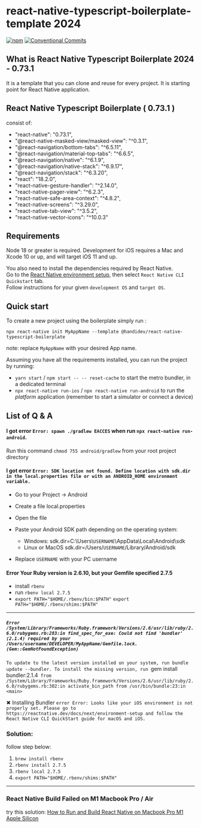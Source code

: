 # react-native-typescript-boilerplate-template 2024
[![npm](https://img.shields.io/npm/v/@handidev/react-native-typescript-boilerplate)](https://www.npmjs.com/package/@handidev/react-native-typescript-boilerplate)
[![Conventional Commits](https://img.shields.io/badge/Conventional%20Commits-1.0.0-yellow.svg)](https://conventionalcommits.org)

## What is React Native Typescript Boilerplate 2024 - 0.73.1

It is a template that you can clone and reuse for every project. It is starting point for React Native application.

## React Native Typescript Boilerplate ( 0.73.1 )

consist of:
  - "react-native": "0.73.1",
  - "@react-native-masked-view/masked-view": "^0.3.1",
  - "@react-navigation/bottom-tabs": "^6.5.11",
  - "@react-navigation/material-top-tabs": "^6.6.5",
  - "@react-navigation/native": "^6.1.9",
  - "@react-navigation/native-stack": "^6.9.17",
  - "@react-navigation/stack": "^6.3.20",
  - "react": "18.2.0",
  - "react-native-gesture-handler": "^2.14.0",
  - "react-native-pager-view": "^6.2.3",
  - "react-native-safe-area-context": "^4.8.2",
  - "react-native-screens": "^3.29.0",
  - "react-native-tab-view": "^3.5.2",
  - "react-native-vector-icons": "^10.0.3"

## Requirements

Node 18 or greater is required. Development for iOS requires a Mac and Xcode 10 or up, and will target iOS 11 and up.

You also need to install the dependencies required by React Native.  
Go to the [React Native environment setup](https://reactnative.dev/docs/environment-setup), then select `React Native CLI Quickstart` tab.  
Follow instructions for your given `development OS` and `target OS`.

## Quick start

To create a new project using the boilerplate simply run :

```
npx react-native init MyAppName --template @handidev/react-native-typescript-boilerplate
```

note: replace `MyAppName` with your desired App name.

Assuming you have all the requirements installed, you can run the project by running:

- `yarn start` / `npm start -- -- reset-cache`  to start the metro bundler, in a dedicated terminal
- `npx react-native run-ios` / `npx react-native run-android`  to run the *platform* application (remember to start a simulator or connect a device)
## List of Q & A

#### I got error `Error: spawn ./gradlew EACCES` when run `npx react-native run-android`.

Run this command `chmod 755 android/gradlew` from your root project directory

#### I got error `Error: SDK location not found. Define location with sdk.dir in the local.properties file or with an ANDROID_HOME environment variable.`

- Go to your Project -> Android
- Create a file local.properties
- Open the file
- Paste your Android SDK path depending on the operating system:

  - Windows:
    sdk.dir=C:\\Users\\`USERNAME`\\AppData\\Local\\Android\\sdk
  - Linux or MacOS
    sdk.dir=/Users/`USERNAME`/Library/Android/sdk

- Replace `USERNAME` with your PC username


#### Error Your Ruby version is 2.6.10, but your Gemfile specified 2.7.5
- install `rbenv`
- run `rbenv local 2.7.5`
- `export PATH="$HOME/.rbenv/bin:$PATH"`
`export PATH="$HOME/.rbenv/shims:$PATH"`

--------------
##### `Error /System/Library/Frameworks/Ruby.framework/Versions/2.6/usr/lib/ruby/2.6.0/rubygems.rb:283:in find_spec_for_exe: Could not find 'bundler' (2.1.4) required by your /Users/username/DEVELOPER/MyAppName/Gemfile.lock. (Gem::GemNotFoundException)`
`To update to the latest version installed on your system, run bundle update --bundler.
To install the missing version, run `gem install bundler:2.1.4`
from /System/Library/Frameworks/Ruby.framework/Versions/2.6/usr/lib/ruby/2.6.0/rubygems.rb:302:in activate_bin_path
from /usr/bin/bundle:23:in <main>`

✖ Installing Bundler
`error Error: Looks like your iOS environment is not properly set. Please go to https://reactnative.dev/docs/next/environment-setup and follow the React Native CLI QuickStart guide for macOS and iOS.`

### Solution:
follow step below:
1. `brew install rbenv`
2. `rbenv install 2.7.5`
3. `rbenv local 2.7.5  `
4. `export PATH="$HOME/.rbenv/shims:$PATH"`
----------

### React Native Build Failed on M1 Macbook Pro / Air

try this solution: [How to Run and Build React Native on Macbook Pro M1 Apple Silicon](https://handi.dev/blog/how-run-react-native-on-macbook-m1-apple-silicon)
